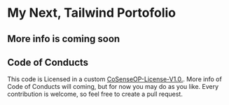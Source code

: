# My Next, Tailwind Portofolio

## More info is coming soon

## Code of Conducts
This code is Licensed in a custom [CoSenseOP-License-V1.0.](https://github.com/Mndvv/Poli-Epistedin?tab=License-1-ov-file).
More info of Code of Conducts will coming, but for now you may do as you like.
Every contribution is welcome, so feel free to create a pull request.

